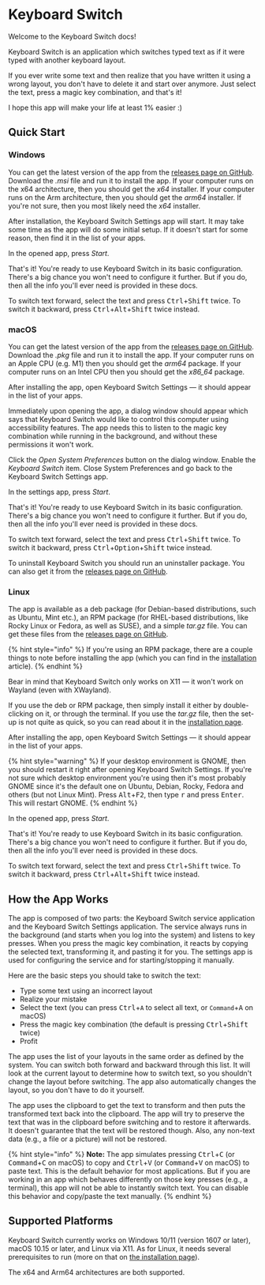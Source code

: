 # Keyboard Switch

Welcome to the Keyboard Switch docs!

Keyboard Switch is an application which switches typed text as if it were typed with another keyboard layout.

If you ever write some text and then realize that you have written it using a wrong layout, you don't have to delete it and start over anymore. Just select the text, press a magic key combination, and that's it!

I hope this app will make your life at least 1% easier :)

## Quick Start

### Windows

You can get the latest version of the app from the [releases page on GitHub](https://github.com/TolikPylypchuk/KeyboardSwitch/releases). Download the _.msi_ file and run it to install the app. If your computer runs on the x64 architecture, then you should get the _x64_ installer. If your computer runs on the Arm architecture, then you should get the _arm64_ installer. If you're not sure, then you most likely need the _x64_ installer.

After installation, the Keyboard Switch Settings app will start. It may take some time as the app will do some initial setup. If it doesn't start for some reason, then find it in the list of your apps.

In the opened app, press _Start_.

That's it! You're ready to use Keyboard Switch in its basic configuration. There's a big chance you won't need to configure it further. But if you do, then all the info you'll ever need is provided in these docs.

To switch text forward, select the text and press <kbd>Ctrl</kbd>+<kbd>Shift</kbd> twice. To switch it backward, press <kbd>Ctrl</kbd>+<kbd>Alt</kbd>+<kbd>Shift</kbd> twice instead.

### macOS

You can get the latest version of the app from the [releases page on GitHub](https://github.com/TolikPylypchuk/KeyboardSwitch/releases). Download the _.pkg_ file and run it to install the app. If your computer runs on an Apple CPU (e.g. M1) then you should get the _arm64_ package. If your computer runs on an Intel CPU then you should get the _x86\_64_ package.

After installing the app, open Keyboard Switch Settings — it should appear in the list of your apps.

Immediately upon opening the app, a dialog window should appear which says that Keyboard Switch would like to control this computer using accessibility features. The app needs this to listen to the magic key combination while running in the background, and without these permissions it won't work.

Click the _Open System Preferences_ button on the dialog window. Enable the _Keyboard Switch_ item. Close System Preferences and go back to the Keyboard Switch Settings app.

In the settings app, press _Start_.

That's it! You're ready to use Keyboard Switch in its basic configuration. There's a big chance you won't need to configure it further. But if you do, then all the info you'll ever need is provided in these docs.

To switch text forward, select the text and press <kbd>Ctrl</kbd>+<kbd>Shift</kbd> twice. To switch it backward, press <kbd>Ctrl</kbd>+<kbd>Option</kbd>+<kbd>Shift</kbd> twice instead.

To uninstall Keyboard Switch you should run an uninstaller package. You can also get it from the [releases page on GitHub](https://github.com/TolikPylypchuk/KeyboardSwitch/releases).

### Linux

The app is available as a deb package (for Debian-based distributions, such as Ubuntu, Mint etc.), an RPM package (for RHEL-based distributions, like Rocky Linux or Fedora, as well as SUSE), and a simple _tar.gz_ file. You can get these files from the [releases page on GitHub](https://github.com/TolikPylypchuk/KeyboardSwitch/releases).

{% hint style="info" %}
If you're using an RPM package, there are a couple things to note before installing the app (which you can find in the [installation](usage-guides/installation.md#installing-the-app) article).
{% endhint %}

Bear in mind that Keyboard Switch only works on X11 — it won't work on Wayland (even with XWayland).

If you use the deb or RPM package, then simply install it either by double-clicking on it, or through the terminal. If you use the _tar.gz_ file, then the set-up is not quite as quick, so you can read about it in the [installation page](usage-guides/installation.md#installing-the-app).

After installing the app, open Keyboard Switch Settings — it should appear in the list of your apps.

{% hint style="warning" %}
If your desktop environment is GNOME, then you should restart it right after opening Keyboard Switch Settings. If you're not sure which desktop environment you're using then it's most probably GNOME since it's the default one on Ubuntu, Debian, Rocky, Fedora and others (but not Linux Mint). Press <kbd>Alt</kbd>+<kbd>F2</kbd>, then type <kbd>r</kbd> and press <kbd>Enter</kbd>. This will restart GNOME.
{% endhint %}

In the opened app, press _Start_.

That's it! You're ready to use Keyboard Switch in its basic configuration. There's a big chance you won't need to configure it further. But if you do, then all the info you'll ever need is provided in these docs.

To switch text forward, select the text and press <kbd>Ctrl</kbd>+<kbd>Shift</kbd> twice. To switch it backward, press <kbd>Ctrl</kbd>+<kbd>Alt</kbd>+<kbd>Shift</kbd> twice instead.

## How the App Works

The app is composed of two parts: the Keyboard Switch service application and the Keyboard Switch Settings application. The service always runs in the background (and starts when you log into the system) and listens to key presses. When you press the magic key combination, it reacts by copying the selected text, transforming it, and pasting it for you. The settings app is used for configuring the service and for starting/stopping it manually.

Here are the basic steps you should take to switch the text:

* Type some text using an incorrect layout
* Realize your mistake
* Select the text (you can press <kbd>Ctrl</kbd>+`A` to select all text, or `Command`+<kbd>A</kbd> on macOS)
* Press the magic key combination (the default is pressing <kbd>Ctrl</kbd>+<kbd>Shift</kbd> twice)
* Profit

The app uses the list of your layouts in the same order as defined by the system. You can switch both forward and backward through this list. It will look at the current layout to determine how to switch text, so you shouldn't change the layout before switching. The app also automatically changes the layout, so you don't have to do it yourself.

The app uses the clipboard to get the text to transform and then puts the transformed text back into the clipboard. The app will try to preserve the text that was in the clipboard before switching and to restore it afterwards. It doesn't guarantee that the text will be restored though. Also, any non-text data (e.g., a file or a picture) will not be restored.

{% hint style="info" %}
**Note:** The app simulates pressing <kbd>Ctrl</kbd>+<kbd>C</kbd> (or <kbd>Command</kbd>+<kbd>C</kbd> on macOS) to copy and <kbd>Ctrl</kbd>+<kbd>V</kbd> (or <kbd>Command</kbd>+<kbd>V</kbd> on macOS) to paste text. This is the default behavior for most applications. But if you are working in an app which behaves differently on those key presses (e.g., a terminal), this app will not be able to instantly switch text. You can disable this behavior and copy/paste the text manually.
{% endhint %}

## Supported Platforms

Keyboard Switch currently works on Windows 10/11 (version 1607 or later), macOS 10.15 or later, and Linux via X11. As for Linux, it needs several prerequisites to run (more on that on [the installation page](usage-guides/installation.md#linux)).

The x64 and Arm64 architectures are both supported.
